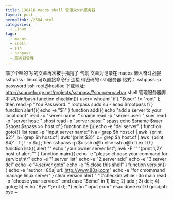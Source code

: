 ```yaml
---
title: 130416 macos shell 管理众ssh服务器
layout: post
permalink: /2584.html
categories:
  - Linux
tags:
  - macos
  - shell
  - ssh
  - sshpass
  - 服务器管理
---
```

喵了个咪的 写的文章再次被手指撸了 气氛 文章为记录在 macos 懒人奋斗战报 sshpass : linux 可以直接命令行 连接 带密码的 ssh服务器 格式： sshpass -p password ssh root@hostloc 下载地址: http://sourceforge.net/projects/sshpass/?source=navbar shell 管理服务器脚本 #!/bin/bash function checkim(){ user=\`whoami\` if [ "$user" != "root" ]; then read -p "You Password: " rootpass sudo su - echo $rootpass fi } function alert(){ echo -e "$1" } function add(){ echo "add a server to your local conf" read -p "server name: " sname read -p "server user: " suer read -p "server host: " shost read -p "server pass: " spass echo $sname $suer $shost $spass >> host.cf } function del(){ echo -e "del server" } function goto(){ list read -p "input server name:" h a=\`grep $h host.cf | awk '{print $2}'\` b=\`grep $h host.cf | awk '{print $3}'\` c=\`grep $h host.cf | awk '{print $4}'\` if [ ! -n $c] ;then sshpass -p $c ssh $a@$b else ssh $a@$b fi exit 0 } function list(){ alert "" echo "your owner server list"; awk -F ' ' '{print $1,$2}' host.cf alert "" } function main(){ echo -e "please choose your command for service\n\r" echo -e "1.server list" echo -e "2.server add" echo -e "3.server del" echo -e "4.server goto" echo -e "5.close this shell" } function version(){ echo -e "author : 80aj url: http://www.80aj.com" echo -e "for cmommand manage linux server" } clear version alert " " #checkim while : do main read -p "choose your service:" cmd case "$cmd" in 1) list;; 2) add;; 3) del;; 4) goto;; 5) echo "Bye !";exit 0;; *) echo "input error" esac done exit 0 goodjob bye ~